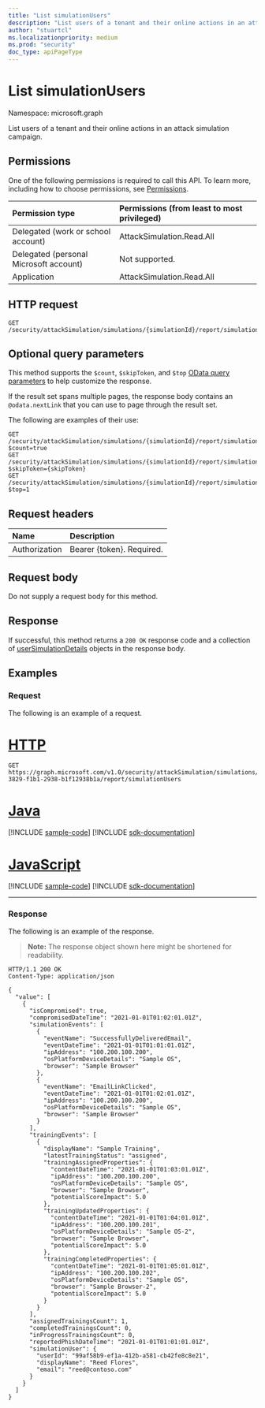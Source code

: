```yaml
---
title: "List simulationUsers"
description: "List users of a tenant and their online actions in an attack simulation campaign."
author: "stuartcl"
ms.localizationpriority: medium
ms.prod: "security"
doc_type: apiPageType
---
```


# List simulationUsers
Namespace: microsoft.graph

List users of a tenant and their online actions in an attack simulation campaign.

## Permissions
One of the following permissions is required to call this API. To learn more, including how to choose permissions, see [Permissions](/graph/permissions-reference).

| Permission type                        | Permissions (from least to most privileged) |
|:---------------------------------------|:--------------------------------------------|
| Delegated (work or school account)     | AttackSimulation.Read.All                   |
| Delegated (personal Microsoft account) | Not supported.                              |
| Application                            | AttackSimulation.Read.All                   |

## HTTP request

<!-- {
  "blockType": "ignored"
}
-->
``` http
GET /security/attackSimulation/simulations/{simulationId}/report/simulationUsers
```

## Optional query parameters

This method supports the `$count`, `$skipToken`, and `$top` [OData query parameters](/graph/query-parameters) to help customize the response. 

If the result set spans multiple pages, the response body contains an `@odata.nextLink` that you can use to page through the result set.

The following are examples of their use:

<!-- {
  "blockType": "ignored"
}
-->
``` http
GET /security/attackSimulation/simulations/{simulationId}/report/simulationUsers?$count=true
GET /security/attackSimulation/simulations/{simulationId}/report/simulationUsers?$skipToken={skipToken}
GET /security/attackSimulation/simulations/{simulationId}/report/simulationUsers?$top=1
```

## Request headers
|Name|Description|
|:---|:---|
|Authorization|Bearer {token}. Required.|

## Request body
Do not supply a request body for this method.

## Response

If successful, this method returns a `200 OK` response code and a collection of [userSimulationDetails](../resources/usersimulationdetails.md) objects in the response body.

## Examples

### Request

The following is an example of a request.


# [HTTP](#tab/http)
<!-- {
  "blockType": "request",
  "name": "list_usersimulationdetails"
}
-->
``` http
GET https://graph.microsoft.com/v1.0/security/attackSimulation/simulations/f1b13829-3829-f1b1-2938-b1f12938b1a/report/simulationUsers
```

# [Java](#tab/java)
[!INCLUDE [sample-code](../includes/snippets/java/list-usersimulationdetails-java-snippets.md)]
[!INCLUDE [sdk-documentation](../includes/snippets/snippets-sdk-documentation-link.md)]

# [JavaScript](#tab/javascript)
[!INCLUDE [sample-code](../includes/snippets/javascript/list-usersimulationdetails-javascript-snippets.md)]
[!INCLUDE [sdk-documentation](../includes/snippets/snippets-sdk-documentation-link.md)]

---

### Response

The following is an example of the response.

>**Note:** The response object shown here might be shortened for readability.
<!-- {
  "blockType": "response",
  "truncated": true,
  "@odata.type": "Collection(microsoft.graph.userSimulationDetails)"
}
-->
``` http
HTTP/1.1 200 OK
Content-Type: application/json

{
  "value": [
    {
      "isCompromised": true,
      "compromisedDateTime": "2021-01-01T01:02:01.01Z",
      "simulationEvents": [
        {
          "eventName": "SuccessfullyDeliveredEmail",
          "eventDateTime": "2021-01-01T01:01:01.01Z",
          "ipAddress": "100.200.100.200",
          "osPlatformDeviceDetails": "Sample OS",
          "browser": "Sample Browser"
        },
        {
          "eventName": "EmailLinkClicked",
          "eventDateTime": "2021-01-01T01:02:01.01Z",
          "ipAddress": "100.200.100.200",
          "osPlatformDeviceDetails": "Sample OS",
          "browser": "Sample Browser"
        }
      ],
      "trainingEvents": [
        {
          "displayName": "Sample Training",
          "latestTrainingStatus": "assigned",
          "trainingAssignedProperties": {
            "contentDateTime": "2021-01-01T01:03:01.01Z",
            "ipAddress": "100.200.100.200",
            "osPlatformDeviceDetails": "Sample OS",
            "browser": "Sample Browser",
            "potentialScoreImpact": 5.0
          },
          "trainingUpdatedProperties": {
            "contentDateTime": "2021-01-01T01:04:01.01Z",
            "ipAddress": "100.200.100.201",
            "osPlatformDeviceDetails": "Sample OS-2",
            "browser": "Sample Browser",
            "potentialScoreImpact": 5.0
          },
          "trainingCompletedProperties": {
            "contentDateTime": "2021-01-01T01:05:01.01Z",
            "ipAddress": "100.200.100.202",
            "osPlatformDeviceDetails": "Sample OS",
            "browser": "Sample Browser-2",
            "potentialScoreImpact": 5.0
          }
        }
      ],
      "assignedTrainingsCount": 1,
      "completedTrainingsCount": 0,
      "inProgressTrainingsCount": 0,
      "reportedPhishDateTime": "2021-01-01T01:01:01.01Z",
      "simulationUser": {
        "userId": "99af58b9-ef1a-412b-a581-cb42fe8c8e21",
        "displayName": "Reed Flores",
        "email": "reed@contoso.com"
      }
    }
  ]
}
```

